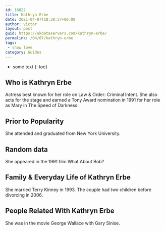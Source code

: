 ```yaml
---
id: 16822
title: Kathryn Erbe
date: 2021-04-07T18:38:57+00:00
author: victor
layout: post
guid: https://ukdataservers.com/kathryn-erbe/
permalink: /04/07/kathryn-erbe
tags:
 - show love
category: Guides
---
```


* some text
{: toc}


## Who is Kathryn Erbe



Actress best known for her role on Law & Order: Criminal Intent. She also acts for the stage and earned a Tony Award nomination in 1991 for her role as Mary in The Speed of Darkness. 

                
                
                
## Prior to Popularity



She attended and graduated from New York University.

                
                
                
## Random data



She appeared in the 1991 film What About Bob?

                
                
                
## Family & Everyday Life of Kathryn Erbe



She married Terry Kinney in 1993. The couple had two children before divorcing in 2006.

                
                
                
## People Related With Kathryn Erbe



She was in the movie George Wallace with Gary Sinise.

                
              
            
          
          
          